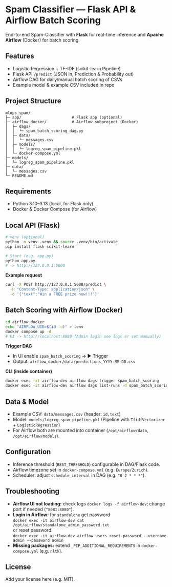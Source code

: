 # Spam Classifier — Flask API & Airflow Batch Scoring

End-to-end Spam-Classifier with **Flask** for real-time inference and **Apache Airflow** (Docker) for batch scoring.

## Features
- Logistic Regression + TF-IDF (scikit-learn Pipeline)
- Flask API `/predict` (JSON in, Prediction & Probability out)
- Airflow DAG for daily/manual batch scoring of CSVs
- Example model & example CSV included in repo

## Project Structure
```
mlops_spam/
├─ app/                      # Flask app (optional)
├─ airflow_docker/           # Airflow subproject (Docker)
│  ├─ dags/
│  │  └─ spam_batch_scoring_dag.py
│  ├─ data/
│  │  └─ messages.csv
│  ├─ models/
│  │  └─ logreg_spam_pipeline.pkl
│  └─ docker-compose.yml
├─ models/
│  └─ logreg_spam_pipeline.pkl
├─ data/
│  └─ messages.csv
└─ README.md
```

## Requirements
- Python 3.10–3.13 (local, for Flask only)
- Docker & Docker Compose (for Airflow)

## Local API (Flask)
```bash
# venv (optional)
python -m venv .venv && source .venv/bin/activate
pip install flask scikit-learn

# Start (e.g. app.py)
python app.py
# -> http://127.0.0.1:5000
```

**Example request**
```bash
curl -X POST http://127.0.0.1:5000/predict \
  -H "Content-Type: application/json" \
  -d '{"text":"Win a FREE prize now!!!"}'
```

## Batch Scoring with Airflow (Docker)
```bash
cd airflow_docker
echo "AIRFLOW_UID=$(id -u)" > .env
docker compose up -d
# UI -> http://localhost:8080 (Admin login see logs or set manually)
```

**Trigger DAG**
- In UI enable `spam_batch_scoring` → ▶️ Trigger
- Output: `airflow_docker/data/predictions_YYYY-MM-DD.csv`

**CLI (inside container)**
```bash
docker exec -it airflow-dev airflow dags trigger spam_batch_scoring
docker exec -it airflow-dev airflow dags list-runs -d spam_batch_scoring
```

## Data & Model
- Example CSV: `data/messages.csv` (header: `id,text`)
- Model: `models/logreg_spam_pipeline.pkl` (Pipeline with `TfidfVectorizer` + `LogisticRegression`)
- For Airflow both are mounted into container (`/opt/airflow/data`, `/opt/airflow/models`).

## Configuration
- Inference threshold (`BEST_THRESHOLD`) configurable in DAG/Flask code.
- Airflow timezone set in `docker-compose.yml` (e.g. `Europe/Zurich`).
- Scheduler: adjust `schedule_interval` in DAG (e.g. `"0 2 * * *"`).

## Troubleshooting
- **Airflow UI not loading:** check logs `docker logs -f airflow-dev`; change port if needed (`"8081:8080"`).
- **Login in Airflow:** for `standalone` get password  
  `docker exec -it airflow-dev cat /opt/airflow/standalone_admin_password.txt`  
  or reset password:  
  `docker exec -it airflow-dev airflow users reset-password --username admin --password admin`
- **Missing packages:** extend `_PIP_ADDITIONAL_REQUIREMENTS` in `docker-compose.yml` (e.g. `nltk`).

## License
Add your license here (e.g. MIT).

